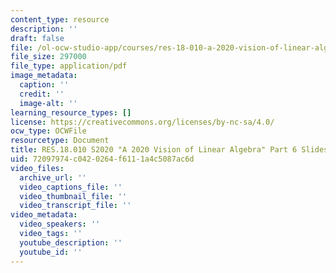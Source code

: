 ```yaml
---
content_type: resource
description: ''
draft: false
file: /ol-ocw-studio-app/courses/res-18-010-a-2020-vision-of-linear-algebra-spring-2020/72097974c0420264f6111a4c5087ac6d_MITRES_18_010S21_LA_Part6.pdf
file_size: 297000
file_type: application/pdf
image_metadata:
  caption: ''
  credit: ''
  image-alt: ''
learning_resource_types: []
license: https://creativecommons.org/licenses/by-nc-sa/4.0/
ocw_type: OCWFile
resourcetype: Document
title: RES.18.010 S2020 "A 2020 Vision of Linear Algebra" Part 6 Slides
uid: 72097974-c042-0264-f611-1a4c5087ac6d
video_files:
  archive_url: ''
  video_captions_file: ''
  video_thumbnail_file: ''
  video_transcript_file: ''
video_metadata:
  video_speakers: ''
  video_tags: ''
  youtube_description: ''
  youtube_id: ''
---
```

